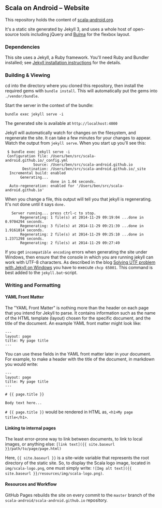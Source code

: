 ## Scala on Android – Website

This repository holds the content of [scala-android.org](http://scala-android.org).

It's a static site generated by Jekyll 3, and uses a whole host of open-source tools including jQuery and [Bulma](http://bulma.io/) for the flexbox layout.

### Dependencies

This site uses a Jekyll, a Ruby framework. You'll need Ruby and Bundler installed; see [Jekyll installation instructions](http://jekyllrb.com/docs/installation/) for the details.

### Building & Viewing

cd into the directory where you cloned this repository, then install the required gems with `bundle install`. This will automatically put the gems into `./vendor/bundle`.

Start the server in the context of the bundle:

    bundle exec jekyll serve -i

The generated site is available at `http://localhost:4000`

Jekyll will automatically watch for changes on the filesystem, and regenerate the site. It can take a few minutes for your changes to appear. Watch the output from `jekyll serve`. When you start up you'll see this:

     $ bundle exec jekyll serve -i
     Configuration file: /Users/ben/src/scala-android.github.io/_config.yml
                 Source: /Users/ben/src/scala-android.github.io
            Destination: /Users/ben/src/scala-android.github.io/_site
      Incremental build: enabled
           Generating...
                         done in 1.04 seconds.
      Auto-regeneration: enabled for '/Users/ben/src/scala-android.github.io'

When you change a file, this output will tell you that jekyll is regenerating. It's not done until it says `done.`

       Server running... press ctrl-c to stop.
           Regenerating: 1 file(s) at 2014-11-29 09:19:04 ...done in 0.9704294 seconds.
           Regenerating: 3 file(s) at 2014-11-29 09:21:39 ...done in 1.9161814 seconds.
           Regenerating: 2 file(s) at 2014-11-29 09:25:10 ...done in 1.2371298 seconds.
           Regenerating: 2 file(s) at 2014-11-29 09:27:49

If you get `incompatible encoding` errors when generating the site under Windows, then ensure that the
console in which you are running jekyll can work with UTF-8 characters. As described in the blog
[Solving UTF problem with Jekyll on Windows](http://joseoncode.com/2011/11/27/solving-utf-problem-with-jekyll-on-windows/)
you have to execute `chcp 65001`. This command is best added to the `jekyll.bat`-script.

### Writing and Formatting

#### YAML Front Matter

The "YAML Front Matter" is nothing more than the header on each page that you intend for Jekyll to parse. It contains information such as the name of the HTML template (layout) chosen for the specific document, and the title of the document. An example YAML front matter might look like:

    ---
    layout: page
    title: My page title
    ---

You can use these fields in the YAML front matter later in your document. For example, to make a header with the title of the document, in markdown you would write:

    ---
    layout: page
    title: My page title
    ---

    # {{ page.title }}

    Body text here...

`# {{ page.title }}` would be rendered in HTML as, `<h1>My page title</h1>`.

#### Linking to internal pages

The least error-prone way to link between documents, to link to local images, or anything else: `[link text]({{ site.baseurl }}/path/to/page/page.html)`

Here, `{{ site.baseurl }}` is a site-wide variable that represents the root directory of the static site. So, to display the Scala logo image, located in `img/scala-logo.png`, one must simply write: `![Img alt text]({{ site.baseurl }}/resources/img/scala-logo.png)`.

#### Resources and Workflow

GitHub Pages rebuilds the site on every commit to the `master` branch of the `scala-android/scala-android.github.io` repository.
